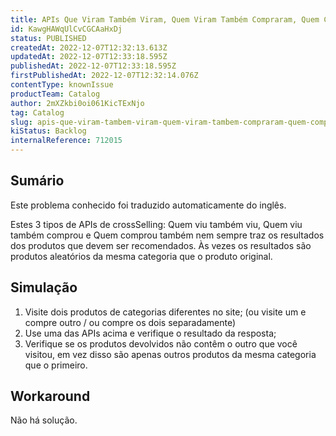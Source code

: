 ```yaml
---
title: APIs Que Viram Também Viram, Quem Viram Também Compraram, Quem Compraram Também Compraram Nem sempre funcionando como esperado
id: KawgHAWqUlCvCGCAaHxDj
status: PUBLISHED
createdAt: 2022-12-07T12:32:13.613Z
updatedAt: 2022-12-07T12:33:18.595Z
publishedAt: 2022-12-07T12:33:18.595Z
firstPublishedAt: 2022-12-07T12:32:14.076Z
contentType: knownIssue
productTeam: Catalog
author: 2mXZkbi0oi061KicTExNjo
tag: Catalog
slug: apis-que-viram-tambem-viram-quem-viram-tambem-compraram-quem-compraram-tambem-compraram-nem-sempre-funcionando-como-esperado
kiStatus: Backlog
internalReference: 712015
---
```


## Sumário

<div class="alert alert-info">
  <p>Este problema conhecido foi traduzido automaticamente do inglês.</p>
</div>



Estes 3 tipos de APIs de crossSelling:  Quem viu também viu, Quem viu também comprou e Quem comprou também nem sempre traz os resultados dos produtos que devem ser recomendados. Às vezes os resultados são produtos aleatórios da mesma categoria que o produto original.


##

## Simulação



1. Visite dois produtos de categorias diferentes no site; (ou visite um e compre outro / ou compre os dois separadamente)
2. Use uma das APIs acima e verifique o resultado da resposta;
3. Verifique se os produtos devolvidos não contêm o outro que você visitou, em vez disso são apenas outros produtos da mesma categoria que o primeiro.


##

## Workaround


Não há solução.

